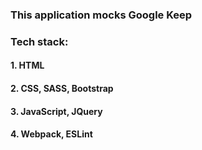 ### This application mocks Google Keep
### Tech stack: 
#### 1. HTML
#### 2. CSS, SASS, Bootstrap
#### 3. JavaScript, JQuery
#### 4. Webpack, ESLint


